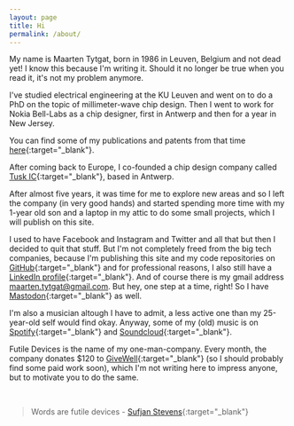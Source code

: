 ```yaml
---
layout: page
title: Hi
permalink: /about/
---
```


My name is Maarten Tytgat, born in 1986 in Leuven, Belgium and not dead yet!
I know this because I'm writing it. Should it no longer be true when you read it, it's not my
problem anymore.

I've studied electrical engineering at the KU Leuven and went on to do a PhD on the topic
of millimeter-wave chip design.
Then I went to work for Nokia Bell-Labs as a chip designer, first in Antwerp and then for
a year in New Jersey.

You can find some of my publications and patents from that time [here][scholar]{:target="_blank"}.

After coming back to Europe, I co-founded a chip design
company called [Tusk IC][tusk-ic]{:target="_blank"}, based in Antwerp.

After almost five years, it was time for me to explore new areas and so I left the company (in very good hands)
and started spending more time with my 1-year old son and a laptop in my attic to do some small
projects, which I will publish on this site.

I used to have Facebook and Instagram and Twitter and all that but then I decided to quit that stuff. 
But I'm not completely freed from the big tech companies, because I'm publishing this site and my code repositories on
[GitHub][github]{:target="_blank"} and for professional reasons, I also still have a [LinkedIn profile][linkedin]{:target="_blank"}.
And of course there is my gmail address [maarten.tytgat@gmail.com](mailto:maarten.tytgat@gmail.com).
But hey, one step at a time, right! So I have [Mastodon][mastodon]{:target="_blank"} as well.

I'm also a musician altough I have to admit, a less active one than my 25-year-old self would find okay.
Anyway, some of my (old) music is on [Spotify][spotify]{:target="_blank"} and [Soundcloud][soundcloud]{:target="_blank"}.

Futile Devices is the name of my one-man-company.
Every month, the company donates \$120 to [GiveWell][givewell]{:target="_blank"} (so I should probably find some paid work soon),
which I'm not writing here to impress anyone, but to motivate you to do the same.

<br>

> Words are futile devices - [Sufjan Stevens][youtube]{:target="_blank"}


[scholar]: https://scholar.google.com/citations?hl=en&user=4YFtJY4AAAAJ
[tusk-ic]: https://www.tusk-ic.com
[github]: https://github.com/mtyt
[linkedin]: https://www.linkedin.com/in/maartentytgat
[mastodon]: https://floss.social/@mtytgat
[spotify]: https://open.spotify.com/artist/0xVczWLoDfFaEOrmMlUIam?si=OyKZ9lp6QEuZAypnZSSXjQ
[soundcloud]: https://soundcloud.com/phanques
[youtube]: https://www.youtube.com/watch?v=x2dNTjE6ItI
[givewell]: https://www.givewell.org/